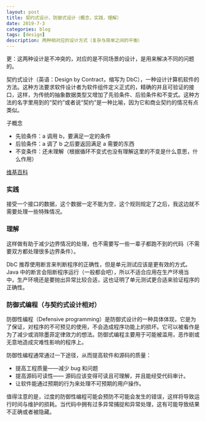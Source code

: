 ```yaml
---
layout: post
title: 契约式设计、防御式设计（概念，实践，理解）
date: 2019-7-3
categories: blog
tags: [design]
description: 两种相对应的设计方式（复杂与简单之间的平衡）
---
```


更：这两种设计是不冲突的，对应的是不同场景的设计，是用来解决不同的问题的。

契约式设计（英语：Design by Contract，缩写为 DbC），一种设计计算机软件的方法。这种方法要求软件设计者为软件组件定义正式的，精确的并且可验证的接口，这样，为传统的抽象数据类型又增加了先验条件、后验条件和不变式。这种方法的名字里用到的“契约”或者说“契约”是一种比喻，因为它和商业契约的情况有点类似。

子概念

-   先验条件：a 调用 b，要满足一定的条件
-   后验条件：a 调了 b 之后要返回满足 a 需要的东西
-   不变条件：还未理解（根据循环不变式也没有理解这里的不变是什么意思，什么作用）

[维基百科](https://zh.wikipedia.org/wiki/%E5%A5%91%E7%BA%A6%E5%BC%8F%E8%AE%BE%E8%AE%A1)


### 实践

接受一个接口的数据，这个数据一定不能为空，这个规则规定了之后，我这边就不需要处理一些特殊情况。

### 理解

这样做有助于减少边界情况的处理，也不需要写一些一辈子都跑不到的代码（不需要双方都处理很多边界条件）。

DbC 推荐使用断言来判断程序的正确性，但是单元测试应该是更有效的方式。Java 中的断言会阻断程序运行（一般都会吧），所以不适合应用在生产环境当中，生产环境还是要抛出异常比较合适，这也证明了单元测试更合适来验证程序的正确性。

### 防御式编程（与契约式设计相对）

防御性编程（Defensive programming）是防御式设计的一种具体体现，它是为了保证，对程序的不可预见的使用，不会造成程序功能上的损坏。它可以被看作是为了减少或消除墨菲定律效力的想法。防御式编程主要用于可能被滥用，恶作剧或无意地造成灾难性影响的程序上。

防御性编程通常通过一下途径，从而提高软件和源码的质量：

-   提高工程质量——减少 bug 和问题
-   提高源码可读性—— 源码应该变得可读且可理解，并且能经受代码审计。
-   让软件能通过预期的行为来处理不可预期的用户操作。

值得注意的是，过度的防御性编程可能会预防不可能会发生的错误，这样将导致运行时间与维护的损耗。当代码中拥有过多异常捕捉和异常处理，这有可能导致结果不正确或者被隐藏。
